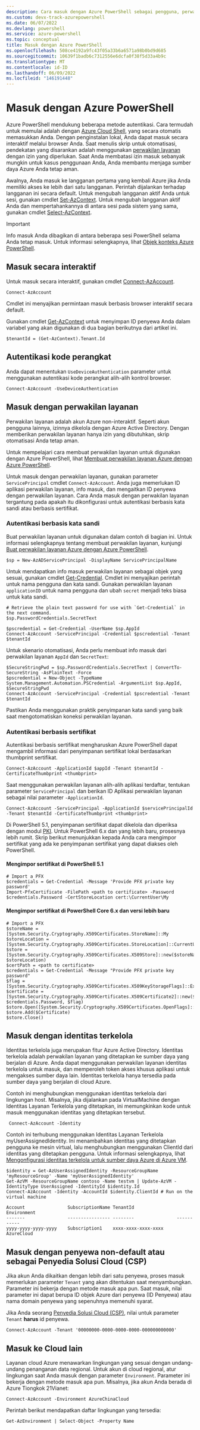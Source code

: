 ```yaml
---
description: Cara masuk dengan Azure PowerShell sebagai pengguna, perwakilan layanan, atau dengan identitas terkelola untuk sumber daya Azure.
ms.custom: devx-track-azurepowershell
ms.date: 06/07/2022
ms.devlang: powershell
ms.service: azure-powershell
ms.topic: conceptual
title: Masuk dengan Azure PowerShell
ms.openlocfilehash: 508ce4192a9fc43f05a33b6a6571a98b0bd9d685
ms.sourcegitcommit: 10639f1badb6c7312556e6dcfa0f38f5d33a4b9c
ms.translationtype: MT
ms.contentlocale: id-ID
ms.lasthandoff: 06/09/2022
ms.locfileid: "146191448"
---
```

# <a name="sign-in-with-azure-powershell"></a>Masuk dengan Azure PowerShell

Azure PowerShell mendukung beberapa metode autentikasi. Cara termudah untuk memulai adalah dengan [Azure Cloud Shell](/azure/cloud-shell/overview), yang secara otomatis memasukkan Anda. Dengan penginstalan lokal, Anda dapat masuk secara interaktif melalui browser Anda. Saat menulis skrip untuk otomatisasi, pendekatan yang disarankan adalah menggunakan [perwakilan layanan](create-azure-service-principal-azureps.md) dengan izin yang diperlukan. Saat Anda membatasi izin masuk sebanyak mungkin untuk kasus penggunaan Anda, Anda membantu menjaga sumber daya Azure Anda tetap aman.

Awalnya, Anda masuk ke langganan pertama yang kembali Azure jika Anda memiliki akses ke lebih dari satu langganan. Perintah dijalankan terhadap langganan ini secara default. Untuk mengubah langganan aktif Anda untuk sesi, gunakan cmdlet [Set-AzContext](/powershell/module/az.accounts/set-azcontext). Untuk mengubah langganan aktif Anda dan mempertahankannya di antara sesi pada sistem yang sama, gunakan cmdlet [Select-AzContext](/powershell/module/az.accounts/select-azcontext).

> [!IMPORTANT]
> Info masuk Anda dibagikan di antara beberapa sesi PowerShell selama Anda tetap masuk.
> Untuk informasi selengkapnya, lihat [Objek konteks Azure PowerShell](context-persistence.md).

## <a name="sign-in-interactively"></a>Masuk secara interaktif

Untuk masuk secara interaktif, gunakan cmdlet [Connect-AzAccount](/powershell/module/az.accounts/connect-azaccount).

```azurepowershell
Connect-AzAccount
```

Cmdlet ini menyajikan permintaan masuk berbasis browser interaktif secara default.

Gunakan cmdlet [Get-AzContext](/powershell/module/az.accounts/get-azcontext) untuk menyimpan ID penyewa Anda dalam variabel yang akan digunakan di dua bagian berikutnya dari artikel ini.

```azurepowershell-interactive
$tenantId = (Get-AzContext).Tenant.Id
```

## <a name="device-code-authentication"></a>Autentikasi kode perangkat

Anda dapat menentukan `UseDeviceAuthentication` parameter untuk menggunakan autentikasi kode perangkat alih-alih kontrol browser.

```azurepowershell-interactive
Connect-AzAccount -UseDeviceAuthentication
```

## <a name="sign-in-with-a-service-principal"></a>Masuk dengan perwakilan layanan

Perwakilan layanan adalah akun Azure non-interaktif. Seperti akun pengguna lainnya, izinnya dikelola dengan Azure Active Directory. Dengan memberikan perwakilan layanan hanya izin yang dibutuhkan, skrip otomatisasi Anda tetap aman.

Untuk mempelajari cara membuat perwakilan layanan untuk digunakan dengan Azure PowerShell, lihat [Membuat perwakilan layanan Azure dengan Azure PowerShell](create-azure-service-principal-azureps.md).

Untuk masuk dengan perwakilan layanan, gunakan parameter `ServicePrincipal` cmdlet `Connect-AzAccount`. Anda juga memerlukan ID aplikasi perwakilan layanan, info masuk, dan mengaitkan ID penyewa dengan perwakilan layanan. Cara Anda masuk dengan perwakilan layanan tergantung pada apakah itu dikonfigurasi untuk autentikasi berbasis kata sandi atau berbasis sertifikat.

### <a name="password-based-authentication"></a>Autentikasi berbasis kata sandi

Buat perwakilan layanan untuk digunakan dalam contoh di bagian ini. Untuk informasi selengkapnya tentang membuat perwakilan layanan, kunjungi [Buat perwakilan layanan Azure dengan Azure PowerShell](/powershell/azure/create-azure-service-principal-azureps).

```azurepowershell-interactive
$sp = New-AzADServicePrincipal -DisplayName ServicePrincipalName
```

Untuk mendapatkan info masuk perwakilan layanan sebagai objek yang sesuai, gunakan cmdlet [Get-Credential](/powershell/module/microsoft.powershell.security/get-credential). Cmdlet ini menyajikan perintah untuk nama pengguna dan kata sandi. Gunakan perwakilan layanan `applicationID` untuk nama pengguna dan ubah `secret` menjadi teks biasa untuk kata sandi.

```azurepowershell-interactive
# Retrieve the plain text password for use with `Get-Credential` in the next command.
$sp.PasswordCredentials.SecretText

$pscredential = Get-Credential -UserName $sp.AppId
Connect-AzAccount -ServicePrincipal -Credential $pscredential -Tenant $tenantId
```

Untuk skenario otomatisasi, Anda perlu membuat info masuk dari perwakilan layanan `AppId` dan `SecretText`:

```azurepowershell-interactive
$SecureStringPwd = $sp.PasswordCredentials.SecretText | ConvertTo-SecureString -AsPlainText -Force
$pscredential = New-Object -TypeName System.Management.Automation.PSCredential -ArgumentList $sp.AppId, $SecureStringPwd
Connect-AzAccount -ServicePrincipal -Credential $pscredential -Tenant $tenantId
```

Pastikan Anda menggunakan praktik penyimpanan kata sandi yang baik saat mengotomatiskan koneksi perwakilan layanan.

### <a name="certificate-based-authentication"></a>Autentikasi berbasis sertifikat

Autentikasi berbasis sertifikat mengharuskan Azure PowerShell dapat mengambil informasi dari penyimpanan sertifikat lokal berdasarkan thumbprint sertifikat.

```azurepowershell-interactive
Connect-AzAccount -ApplicationId $appId -Tenant $tenantId -CertificateThumbprint <thumbprint>
```

Saat menggunakan perwakilan layanan alih-alih aplikasi terdaftar, tentukan parameter `ServicePrincipal` dan berikan ID Aplikasi perwakilan layanan sebagai nilai parameter `-ApplicationId`.

```azurepowershell-interactive
Connect-AzAccount -ServicePrincipal -ApplicationId $servicePrincipalId -Tenant $tenantId -CertificateThumbprint <thumbprint>
```

Di PowerShell 5.1, penyimpanan sertifikat dapat dikelola dan diperiksa dengan modul [PKI](/powershell/module/pki). Untuk PowerShell 6.x dan yang lebih baru, prosesnya lebih rumit.
Skrip berikut menunjukkan kepada Anda cara mengimpor sertifikat yang ada ke penyimpanan sertifikat yang dapat diakses oleh PowerShell.

#### <a name="import-a-certificate-in-powershell-51"></a>Mengimpor sertifikat di PowerShell 5.1

```powershell-interactive
# Import a PFX
$credentials = Get-Credential -Message 'Provide PFX private key password'
Import-PfxCertificate -FilePath <path to certificate> -Password $credentials.Password -CertStoreLocation cert:\CurrentUser\My
```

#### <a name="import-a-certificate-in-powershell-core-6x-and-later"></a>Mengimpor sertifikat di PowerShell Core 6.x dan versi lebih baru

```powershell-interactive
# Import a PFX
$storeName = [System.Security.Cryptography.X509Certificates.StoreName]::My
$storeLocation = [System.Security.Cryptography.X509Certificates.StoreLocation]::CurrentUser
$store = [System.Security.Cryptography.X509Certificates.X509Store]::new($storeName, $storeLocation)
$certPath = <path to certificate>
$credentials = Get-Credential -Message "Provide PFX private key password"
$flag = [System.Security.Cryptography.X509Certificates.X509KeyStorageFlags]::Exportable
$certificate = [System.Security.Cryptography.X509Certificates.X509Certificate2]::new($certPath, $credentials.Password, $flag)
$store.Open([System.Security.Cryptography.X509Certificates.OpenFlags]::ReadWrite)
$store.Add($Certificate)
$store.Close()
```

## <a name="sign-in-using-a-managed-identity"></a>Masuk dengan identitas terkelola

Identitas terkelola juga merupakan fitur Azure Active Directory. Identitas terkelola adalah perwakilan layanan yang ditetapkan ke sumber daya yang berjalan di Azure. Anda dapat menggunakan perwakilan layanan identitas terkelola untuk masuk, dan memperoleh token akses khusus aplikasi untuk mengakses sumber daya lain. Identitas terkelola hanya tersedia pada sumber daya yang berjalan di cloud Azure.

Contoh ini menghubungkan menggunakan identitas terkelola dari lingkungan host. Misalnya, jika dijalankan pada VirtualMachine dengan Identitas Layanan Terkelola yang ditetapkan, ini memungkinkan kode untuk masuk menggunakan identitas yang ditetapkan tersebut.

```azurepowershell-interactive
 Connect-AzAccount -Identity
```

Contoh ini terhubung menggunakan Identitas Layanan Terkelola myUserAssignedIdentity. Ini menambahkan identitas yang ditetapkan pengguna ke mesin virtual, lalu menghubungkan menggunakan ClientId dari identitas yang ditetapkan pengguna. Untuk informasi selengkapnya, lihat [Mengonfigurasi identitas terkelola untuk sumber daya Azure di Azure VM](/azure/active-directory/managed-identities-azure-resources/qs-configure-powershell-windows-vm).

```azurepowershell-interactive
$identity = Get-AzUserAssignedIdentity -ResourceGroupName 'myResourceGroup' -Name 'myUserAssignedIdentity'
Get-AzVM -ResourceGroupName contoso -Name testvm | Update-AzVM -IdentityType UserAssigned -IdentityId $identity.Id
Connect-AzAccount -Identity -AccountId $identity.ClientId # Run on the virtual machine

Account                SubscriptionName TenantId                Environment
-------                ---------------- --------                -----------
yyyy-yyyy-yyyy-yyyy    Subscription1    xxxx-xxxx-xxxx-xxxx     AzureCloud
```

## <a name="sign-in-with-a-non-default-tenant-or-as-a-cloud-solution-provider-csp"></a>Masuk dengan penyewa non-default atau sebagai Penyedia Solusi Cloud (CSP)

Jika akun Anda dikaitkan dengan lebih dari satu penyewa, proses masuk memerlukan parameter `Tenant` yang akan ditentukan saat menyambungkan. Parameter ini bekerja dengan metode masuk apa pun. Saat masuk, nilai parameter ini dapat berupa ID objek Azure dari penyewa (ID Penyewa) atau nama domain penyewa yang sepenuhnya memenuhi syarat.

Jika Anda seorang [Penyedia Solusi Cloud (CSP)](https://azure.microsoft.com/offers/ms-azr-0145p/), nilai untuk parameter `Tenant` **harus** id penyewa.

```azurepowershell-interactive
Connect-AzAccount -Tenant '00000000-0000-0000-0000-000000000000'
```

## <a name="sign-in-to-another-cloud"></a>Masuk ke Cloud lain

Layanan cloud Azure menawarkan lingkungan yang sesuai dengan undang-undang penanganan data regional. Untuk akun di cloud regional, atur lingkungan saat Anda masuk dengan parameter `Environment`. Parameter ini bekerja dengan metode masuk apa pun. Misalnya, jika akun Anda berada di Azure Tiongkok 21Vianet:

```azurepowershell-interactive
Connect-AzAccount -Environment AzureChinaCloud
```

Perintah berikut mendapatkan daftar lingkungan yang tersedia:

```azurepowershell-interactive
Get-AzEnvironment | Select-Object -Property Name
```

